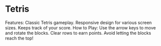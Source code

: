 # Tetris
Features:
Classic Tetris gameplay.
Responsive design for various screen sizes.
Keeps track of your score.
How to Play:
Use the arrow keys to move and rotate the blocks.
Clear rows to earn points.
Avoid letting the blocks reach the top!
